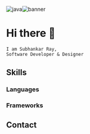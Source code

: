 ![java](https://github.com/Subhankar-Ray192/Subhankar-Ray192/assets/91007834/4f3e1fad-c3b5-4d03-9bc0-f205499def67)![banner](https://github.com/Subhankar-Ray192/Subhankar-Ray192/assets/91007834/2b498731-9ce4-413c-9c66-7c9113a361e3)

# Hi there 👋
```
I am Subhankar Ray,
Software Developer & Designer
```

## Skills
### Languages

### Frameworks

## Contact

<!--
**Subhankar-Ray192/Subhankar-Ray192** is a ✨ _special_ ✨ repository because its `README.md` (this file) appears on your GitHub profile.

Here are some ideas to get you started:

- 🔭 I’m currently working on ...
- 🌱 I’m currently learning ...
- 👯 I’m looking to collaborate on ...
- 🤔 I’m looking for help with ...
- 💬 Ask me about ...
- 📫 How to reach me: ...
- 😄 Pronouns: ...
- ⚡ Fun fact: ...
-->
